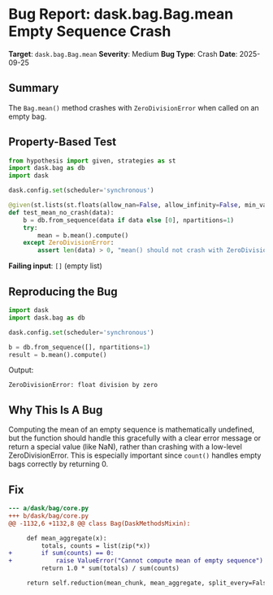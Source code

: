 # Bug Report: dask.bag.Bag.mean Empty Sequence Crash

**Target**: `dask.bag.Bag.mean`
**Severity**: Medium
**Bug Type**: Crash
**Date**: 2025-09-25

## Summary

The `Bag.mean()` method crashes with `ZeroDivisionError` when called on an empty bag.

## Property-Based Test

```python
from hypothesis import given, strategies as st
import dask.bag as db
import dask

dask.config.set(scheduler='synchronous')

@given(st.lists(st.floats(allow_nan=False, allow_infinity=False, min_value=-100, max_value=100), min_size=0, max_size=100))
def test_mean_no_crash(data):
    b = db.from_sequence(data if data else [0], npartitions=1)
    try:
        mean = b.mean().compute()
    except ZeroDivisionError:
        assert len(data) > 0, "mean() should not crash with ZeroDivisionError on empty sequence"
```

**Failing input**: `[]` (empty list)

## Reproducing the Bug

```python
import dask
import dask.bag as db

dask.config.set(scheduler='synchronous')

b = db.from_sequence([], npartitions=1)
result = b.mean().compute()
```

Output:
```
ZeroDivisionError: float division by zero
```

## Why This Is A Bug

Computing the mean of an empty sequence is mathematically undefined, but the function should handle this gracefully with a clear error message or return a special value (like NaN), rather than crashing with a low-level ZeroDivisionError. This is especially important since `count()` handles empty bags correctly by returning 0.

## Fix

```diff
--- a/dask/bag/core.py
+++ b/dask/bag/core.py
@@ -1132,6 +1132,8 @@ class Bag(DaskMethodsMixin):

     def mean_aggregate(x):
         totals, counts = list(zip(*x))
+        if sum(counts) == 0:
+            raise ValueError("Cannot compute mean of empty sequence")
         return 1.0 * sum(totals) / sum(counts)

     return self.reduction(mean_chunk, mean_aggregate, split_every=False)
```